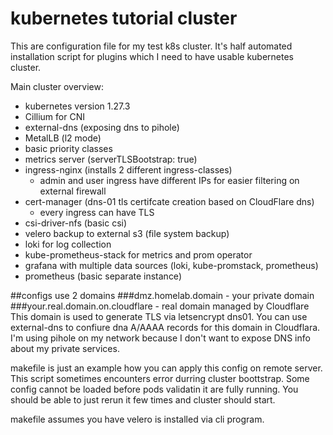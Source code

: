 # kubernetes tutorial cluster

This are configuration file for my test k8s cluster. It's half automated
installation script for plugins which I need to have usable kubernetes
cluster. 

Main cluster overview:
* kubernetes version 1.27.3
* Cillium for CNI
* external-dns (exposing dns to pihole)
* MetalLB (l2 mode)
* basic priority classes
* metrics server (serverTLSBootstrap: true)
* ingress-nginx (installs 2 different ingress-classes)
    * admin and user ingress have different IPs for easier filtering
      on external firewall
* cert-manager (dns-01 tls certifcate creation based on CloudFlare dns)
    * every ingress can have TLS
* csi-driver-nfs (basic csi)
* velero backup to external s3 (file system backup)
* loki for log collection
* kube-prometheus-stack for metrics and prom operator
* grafana with multiple data sources (loki, kube-promstack, prometheus)
* prometheus (basic separate instance) 


##configs use 2 domains
###dmz.homelab.domain - your private domain
###your.real.domain.on.cloudflare - real domain managed by Cloudflare
This domain is used to generate TLS via letsencrypt dns01. You can use
external-dns to confiure dna A/AAAA records for this domain in
Cloudflara. I'm using pihole on my network because I don't want to
expose DNS info about my private services.

makefile is just an example how you can apply this config on remote
server. This script sometimes encounters error durring cluster
boottstrap. Some config cannot be loaded before pods validatin it are
fully running. You should be able to just rerun it few times and cluster
should start. 

makefile assumes you have velero is installed via cli program.
